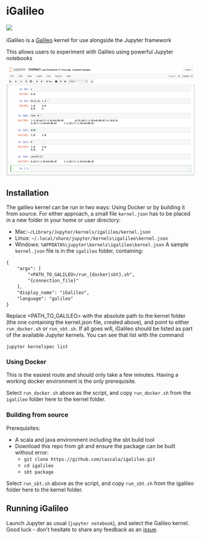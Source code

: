 # iGalileo

[![](https://images.microbadger.com/badges/version/cascala/igalileo:0.1.3.svg)](https://microbadger.com/images/cascala/igalileo:0.1.3 "Get your own version badge on microbadger.com")

iGalileo is a [Galileo](https://github.com/cascala/galileo) kernel for use alongside the Jupyter framework

This allows users to experiment with Galileo using powerful Jupyter notebooks

![Screenshot of a Jupyter notebook running Galileo](doc/jupyter_1.png)

## Installation

The galileo kernel can be run in two ways: Using Docker or by building it from source. For either approach, a small file `kernel.json` has to be placed in a new folder in your home or user directory:
* Mac:`~/Library/Jupyter/kernels/igalileo/kernel.json`
* Linux: `~/.local/share/jupyter/kernels\igalileo\kernel.json`
* Windows: `%APPDATA%\jupyter\kernels\igalileo\kernel.json`
A sample `kernel.json` file is in the `igalileo` folder, containing:
```
{
    "argv": [
        "<PATH_TO_GALILEO>/run_{docker|sbt}.sh",
        "{connection_file}"
    ],
    "display_name": "iGalileo",
    "language": "galileo"
}
```
Replace <PATH_TO_GALILEO> with the absolute path to the kernel folder (the one containing the kernel.json file, created above), and point to either `run_docker.sh` or `run_sbt.sh`.
If all goes will, iGalileo should be listed as part of the available Jupyter kernels. You can see that list with the command
```
jupyter kernelspec list
```

### Using Docker
This is the easiest route and should only take a few minutes.
Having a working docker environment is the only prerequisite.

Select `run_docker.sh` above as the script, and copy `run_docker.sh` from the `igalileo` folder here to the kernel folder.

### Building from source
Prerequisites:
* A scala and java environment including the sbt build tool
* Download this repo from git and ensure the package can be built without error:
    * `git clone https://github.com/cascala/igalileo.git`
    * `cd igalileo`
    * `sbt package`

Select `run_sbt.sh` above as the script, and copy `run_sbt.sh` from the igalileo folder here to the kernel folder.

## Running iGalileo

Launch Jupyter as usual (`jupyter notebook`), and select the Galileo kernel.
Good luck - don't hesitate to share any feedback as an [issue](https://github.com/cascala/igalileo/issues/new).

